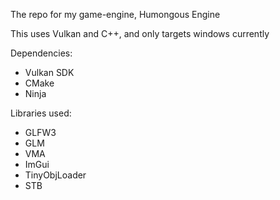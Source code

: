 The repo for my game-engine, Humongous Engine

This uses Vulkan and C++, and only targets windows currently

Dependencies:
* Vulkan SDK
* CMake
* Ninja

Libraries used:
* GLFW3
* GLM
* VMA
* ImGui
* TinyObjLoader 
* STB
